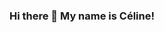 ### Hi there 👋 My name is Céline! 

<!--
**CelineMsn/CelineMsn** is a ✨ _special_ ✨ repository because its `README.md` (this file) appears on your GitHub profile.

Here are some ideas to get you started:

- 🔭 I’m currently working on 3 different websites, a weather application/widget and a dictionnary app on React. 
- 🌱 I’m currently learning how to better master REACT, Javascript and starting with Python. 
- 👯 I’m looking to collaborate on fun and useful projects! 
- 🤔 I’m looking for help with finding full-time employment in software development.
- 💬 Ask me about why I decided to learn programming.  
- 📫 Contact me at celine.maisonn@gmail.com
- 😄 She/her
- ⚡ Fun fact: At only 33yo I have already lived in lots of different counrties (Canada, France, Australia, China...) and lived so many different lives (from International Group Tax Adviser & Director of Operation to Reiki Master and Software developper). I love to learn and explore!
-->
